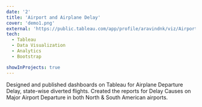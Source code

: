 ```yaml
---
date: '2'
title: 'Airport and Airplane Delay'
cover: 'demo1.png'
external: 'https://public.tableau.com/app/profile/aravindnk/viz/AirportsDelayCauses/MajorAirportDelays#1u.com/app/profile/aravindnk/viz/AirportsDelayCauses/MajorAirportDelays#1'
tech:
  - Tableau
  - Data Visualization
  - Analytics
  - Bootstrap

showInProjects: true
---
```


Designed and published dashboards on Tableau for Airplane Departure Delay, state-wise diverted flights.
Created the reports for Delay Causes on Major Airport Departure in both North & South American airports.
